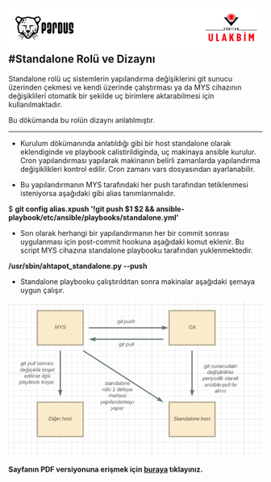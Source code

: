 ![ULAKBIM](../img/ulakbim.jpg)
#Standalone Rolü ve Dizaynı
------

Standalone rolü uç sistemlerin yapılandırma değişiklerini git sunucu üzerinden çekmesi ve kendi üzerinde çalıştırması ya da MYS cihazının değişiklileri otomatik bir şekilde uç birimlere aktarabilmesi için kullanılmaktadır.

Bu dökümanda bu rolün dizaynı anlatılmıştır. 

------

* Kurulum dökümanında anlatıldığı gibi bir host standalone olarak eklendiginde ve playbook calistirildiginda, uç makinaya ansible kurulur. Cron yapılandırması yapılarak makinanın belirli zamanlarda yapılandırma değişiklikleri kontrol edilir. Cron zamanı vars dosyasından ayarlanabilir. 

* Bu yapılandırmanın MYS tarafındaki her push tarafından tetiklenmesi isteniyorsa aşağıdaki gibi alias tanımlanmalıdır. 

$ **git config alias.xpush '!git push $1 $2 && ansible-playbook/etc/ansible/playbooks/standalone.yml'**


* Son olarak herhangi bir yapılandırmanın her bir commit sonrası uygulanması için post-commit hookuna aşağıdaki komut eklenir. Bu script MYS cihazına standalone playbooku tarafından yuklenmektedir.

**/usr/sbin/ahtapot_standalone.py --push** 


* Standalone playbooku çalıştırıldıtan sonra makinalar aşağıdaki şemaya uygun çalışır. 


![standalone](../img/standalone.png)



**Sayfanın PDF versiyonuna erişmek için [buraya](standalone-dizayn.pdf) tıklayınız.**
